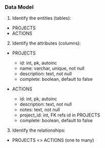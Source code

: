 ### Data Model

1. Identify the entities (tables):
- PROJECTS
- ACTIONS

2. Identify the attributes (columns):
- PROJECTS
  - id: int, pk, autoinc
  - name: varchar, unique, not null
  - description: text, not null
  - complete: boolean, default to false

- ACTIONS
  - id: int, pk, autoinc
  - description: text, not null
  - notes: text, not null
  - project_id: int, FK refs id in PROJECTS
  - complete: boolean, default to false


3. Identify the relationships:
- PROJECTS <> ACTIONS (one to many)